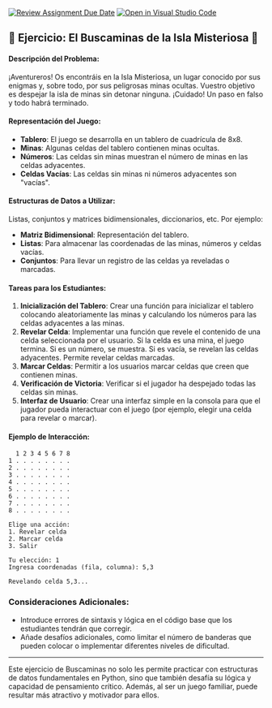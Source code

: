 [![Review Assignment Due Date](https://classroom.github.com/assets/deadline-readme-button-24ddc0f5d75046c5622901739e7c5dd533143b0c8e959d652212380cedb1ea36.svg)](https://classroom.github.com/a/vR-z04lQ)
[![Open in Visual Studio Code](https://classroom.github.com/assets/open-in-vscode-718a45dd9cf7e7f842a935f5ebbe5719a5e09af4491e668f4dbf3b35d5cca122.svg)](https://classroom.github.com/online_ide?assignment_repo_id=12964064&assignment_repo_type=AssignmentRepo)
## 🧨 **Ejercicio: El Buscaminas de la Isla Misteriosa** 🧨

#### Descripción del Problema:

¡Aventureros! Os encontráis en la Isla Misteriosa, un lugar conocido por sus enigmas y, sobre todo, por sus peligrosas minas ocultas. Vuestro objetivo es despejar la isla de minas sin detonar ninguna. ¡Cuidado! Un paso en falso y todo habrá terminado.

#### Representación del Juego:

- **Tablero**: El juego se desarrolla en un tablero de cuadrícula de 8x8.
- **Minas**: Algunas celdas del tablero contienen minas ocultas.
- **Números**: Las celdas sin minas muestran el número de minas en las celdas adyacentes.
- **Celdas Vacías**: Las celdas sin minas ni números adyacentes son "vacías".

#### Estructuras de Datos a Utilizar:

Listas, conjuntos y matrices bidimensionales, diccionarios, etc. Por ejemplo:

- **Matriz Bidimensional**: Representación del tablero.
- **Listas**: Para almacenar las coordenadas de las minas, números y celdas vacías.
- **Conjuntos**: Para llevar un registro de las celdas ya reveladas o marcadas.

#### Tareas para los Estudiantes:

1. **Inicialización del Tablero**: Crear una función para inicializar el tablero colocando aleatoriamente las minas y calculando los números para las celdas adyacentes a las minas.
2. **Revelar Celda**: Implementar una función que revele el contenido de una celda seleccionada por el usuario. Si la celda es una mina, el juego termina. Si es un número, se muestra. Si es vacía, se revelan las celdas adyacentes. Permite revelar celdas marcadas.
3. **Marcar Celdas**: Permitir a los usuarios marcar celdas que creen que contienen minas.
4. **Verificación de Victoria**: Verificar si el jugador ha despejado todas las celdas sin minas.
5. **Interfaz de Usuario**: Crear una interfaz simple en la consola para que el jugador pueda interactuar con el juego (por ejemplo, elegir una celda para revelar o marcar).

#### Ejemplo de Interacción:

```
  1 2 3 4 5 6 7 8
1 . . . . . . . .
2 . . . . . . . .
3 . . . . . . . .
4 . . . . . . . .
5 . . . . . . . .
6 . . . . . . . .
7 . . . . . . . .
8 . . . . . . . .

Elige una acción:
1. Revelar celda
2. Marcar celda
3. Salir

Tu elección: 1
Ingresa coordenadas (fila, columna): 5,3

Revelando celda 5,3...
```

### Consideraciones Adicionales:

- Introduce errores de sintaxis y lógica en el código base que los estudiantes tendrán que corregir.
- Añade desafíos adicionales, como limitar el número de banderas que pueden colocar o implementar diferentes niveles de dificultad.

---

Este ejercicio de Buscaminas no solo les permite practicar con estructuras de datos fundamentales en Python, sino que también desafía su lógica y capacidad de pensamiento crítico. Además, al ser un juego familiar, puede resultar más atractivo y motivador para ellos.
